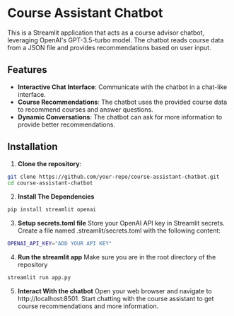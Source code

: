 # Course Assistant Chatbot

This is a Streamlit application that acts as a course advisor chatbot, leveraging OpenAI's GPT-3.5-turbo model. The chatbot reads course data from a JSON file and provides recommendations based on user input.

## Features

- **Interactive Chat Interface**: Communicate with the chatbot in a chat-like interface.
- **Course Recommendations**: The chatbot uses the provided course data to recommend courses and answer questions.
- **Dynamic Conversations**: The chatbot can ask for more information to provide better recommendations.

## Installation

1. **Clone the repository**:

```bash
git clone https://github.com/your-repo/course-assistant-chatbot.git
cd course-assistant-chatbot
```

2. **Install The Dependencies**
```bash
pip install streamlit openai
```

3. **Setup secrets.toml file**
Store your OpenAI API key in Streamlit secrets. Create a file named .streamlit/secrets.toml with the following content:
```bash
OPENAI_API_KEY="ADD YOUR API KEY"
```

4. **Run the streamlit app**
Make sure you are in the root directory of the repository
```bash
streamlit run app.py
```

5. **Interact With the chatbot**
Open your web browser and navigate to http://localhost:8501. Start chatting with the course assistant to get course recommendations and more information.
